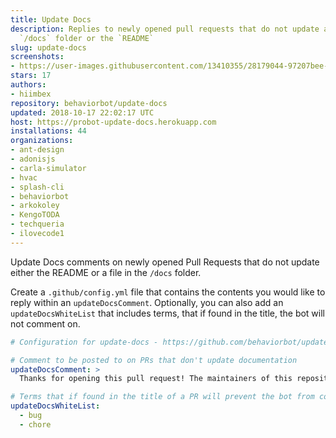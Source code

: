 ```yaml
---
title: Update Docs
description: Replies to newly opened pull requests that do not update a file in the
  `/docs` folder or the `README`
slug: update-docs
screenshots:
- https://user-images.githubusercontent.com/13410355/28179044-97207bee-67b5-11e7-80d0-0c8ede4a325f.png
stars: 17
authors:
- hiimbex
repository: behaviorbot/update-docs
updated: 2018-10-17 22:02:17 UTC
host: https://probot-update-docs.herokuapp.com
installations: 44
organizations:
- ant-design
- adonisjs
- carla-simulator
- hvac
- splash-cli
- behaviorbot
- arkokoley
- KengoTODA
- techqueria
- ilovecode1
---
```



Update Docs comments on newly opened Pull Requests that do not update either the README or a file in the `/docs` folder.

Create a `.github/config.yml` file that contains the contents you would like to reply within an `updateDocsComment`. Optionally, you can also add an `updateDocsWhiteList` that includes terms, that if found in the title, the bot will not comment on.

```yml
# Configuration for update-docs - https://github.com/behaviorbot/update-docs

# Comment to be posted to on PRs that don't update documentation
updateDocsComment: >
  Thanks for opening this pull request! The maintainers of this repository would appreciate it if you would update some of our documentation based on your changes.

# Terms that if found in the title of a PR will prevent the bot from commenting on it
updateDocsWhiteList:
  - bug
  - chore
```
